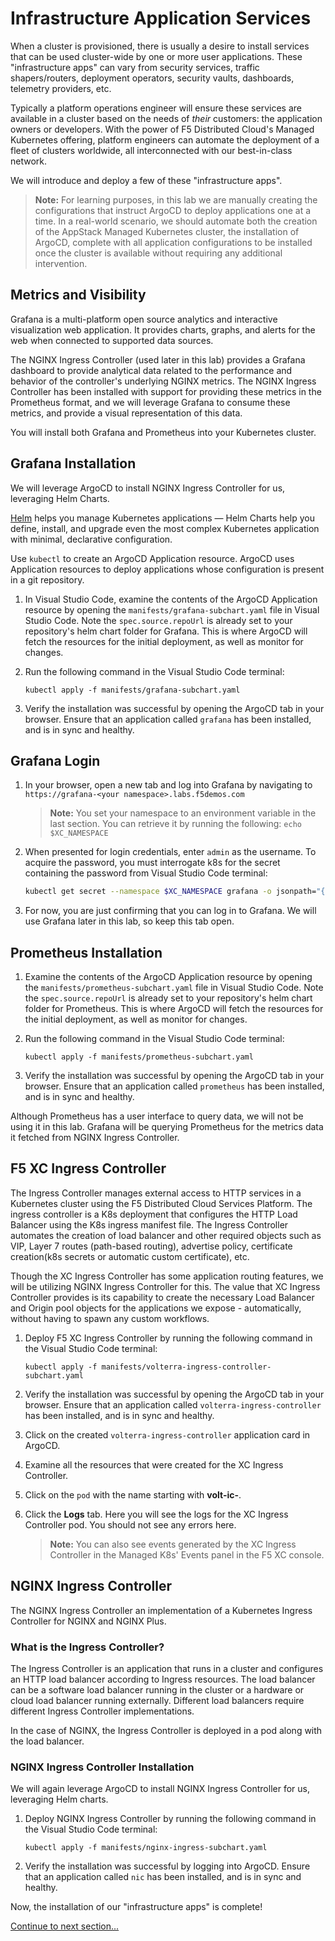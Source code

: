 # Infrastructure Application Services

When a cluster is provisioned, there is usually a desire to install services that can be used cluster-wide by one or more user applications. These "infrastructure apps" can vary from security services, traffic shapers/routers, deployment operators, security vaults, dashboards, telemetry providers, etc.

Typically a platform operations engineer will ensure these services are available in a cluster based on the needs of *their* customers: the application owners or developers. With the power of F5 Distributed Cloud's Managed Kubernetes offering, platform engineers can automate the deployment of a fleet of clusters worldwide, all interconnected with our best-in-class network.

We will introduce and deploy a few of these "infrastructure apps".

> **Note:** For learning purposes, in this lab we are manually creating the configurations that instruct ArgoCD to deploy applications one at a time. In a real-world scenario, we should automate both the creation of the AppStack Managed Kubernetes cluster, the installation of ArgoCD, complete with all application configurations to be installed once the cluster is available without requiring any additional intervention.

## Metrics and Visibility

Grafana is a multi-platform open source analytics and interactive visualization web application. It provides charts, graphs, and alerts for the web when connected to supported data sources.

The NGINX Ingress Controller (used later in this lab) provides a Grafana dashboard to provide analytical data related to the performance and behavior of the controller's underlying NGINX metrics. The NGINX Ingress Controller has been installed with support for providing these metrics in the Prometheus format, and we will leverage Grafana to consume these metrics, and provide a visual representation of this data.

You will install both Grafana and Prometheus into your Kubernetes cluster.

## Grafana Installation

We will leverage ArgoCD to install NGINX Ingress Controller for us, leveraging Helm Charts.

[Helm](https://helm.sh/) helps you manage Kubernetes applications — Helm Charts help you define, install, and upgrade even the most complex Kubernetes application with minimal, declarative configuration.

Use `kubectl` to create an ArgoCD Application resource. ArgoCD uses Application resources to deploy applications whose configuration is present in a git repository.

1. In Visual Studio Code, examine the contents of the ArgoCD Application resource by opening the `manifests/grafana-subchart.yaml` file in Visual Studio Code. Note the `spec.source.repoUrl` is already set to your repository's helm chart folder for Grafana. This is where ArgoCD will fetch the resources for the initial deployment, as well as monitor for changes.

1. Run the following command in the Visual Studio Code terminal:

    ```shell
    kubectl apply -f manifests/grafana-subchart.yaml
    ```

1. Verify the installation was successful by opening the ArgoCD tab in your browser. Ensure that an application called `grafana` has been installed, and is in sync and healthy.

## Grafana Login

1. In your browser, open a new tab and log into Grafana by navigating to `https://grafana-<your namespace>.labs.f5demos.com`

    > **Note:** You set your namespace to an environment variable in the last section. You can retrieve it by running the following: `echo $XC_NAMESPACE`

1. When presented for login credentials, enter `admin` as the username. To acquire the password, you must interrogate k8s for the secret containing the password from Visual Studio Code terminal:

    ```bash
    kubectl get secret --namespace $XC_NAMESPACE grafana -o jsonpath="{.data.admin-password}" | base64 --decode ; echo
    ```

1. For now, you are just confirming that you can log in to Grafana. We will use Grafana later in this lab, so keep this tab open.

## Prometheus Installation

1. Examine the contents of the ArgoCD Application resource by opening the `manifests/prometheus-subchart.yaml` file in Visual Studio Code. Note the `spec.source.repoUrl` is already set to your repository's helm chart folder for Prometheus. This is where ArgoCD will fetch the resources for the initial deployment, as well as monitor for changes.

1. Run the following command in the Visual Studio Code terminal:

    ```shell
    kubectl apply -f manifests/prometheus-subchart.yaml
    ```

1. Verify the installation was successful by opening the ArgoCD tab in your browser. Ensure that an application called `prometheus` has been installed, and is in sync and healthy.

Although Prometheus has a user interface to query data, we will not be using it in this lab. Grafana will be querying Prometheus for the metrics data it fetched from NGINX Ingress Controller.

## F5 XC Ingress Controller

The Ingress Controller manages external access to HTTP services in a Kubernetes cluster using the F5 Distributed Cloud Services Platform. The ingress controller is a K8s deployment that configures the HTTP Load Balancer using the K8s ingress manifest file. The Ingress Controller automates the creation of load balancer and other required objects such as VIP, Layer 7 routes (path-based routing), advertise policy, certificate creation(k8s secrets or automatic custom certificate), etc.

Though the XC Ingress Controller has some application routing features, we will be utilizing NGINX Ingress Controller for this. The value that XC Ingress Controller provides is its capability to create the necessary Load Balancer and Origin pool objects for the applications we expose - automatically, without having to spawn any custom workflows.

1. Deploy F5 XC Ingress Controller by running the following command in the Visual Studio Code terminal:

    ```shell
    kubectl apply -f manifests/volterra-ingress-controller-subchart.yaml
    ```

1. Verify the installation was successful by opening the ArgoCD tab in your browser. Ensure that an application called `volterra-ingress-controller` has been installed, and is in sync and healthy.

1. Click on the created `volterra-ingress-controller` application card in ArgoCD.

1. Examine all the resources that were created for the XC Ingress Controller.

1. Click on the `pod` with the name starting with **volt-ic-**.

1. Click the **Logs** tab. Here you will see the logs for the XC Ingress Controller pod. You should not see any errors here.

    > **Note:** You can also see events generated by the XC Ingress Controller in the Managed K8s' Events panel in the F5 XC console.

## NGINX Ingress Controller

The NGINX Ingress Controller an implementation of a Kubernetes Ingress Controller for NGINX and NGINX Plus.

### What is the Ingress Controller?

The Ingress Controller is an application that runs in a cluster and configures an HTTP load balancer according to Ingress resources. The load balancer can be a software load balancer running in the cluster or a hardware or cloud load balancer running externally. Different load balancers require different Ingress Controller implementations.

In the case of NGINX, the Ingress Controller is deployed in a pod along with the load balancer.

### NGINX Ingress Controller Installation

We will again leverage ArgoCD to install NGINX Ingress Controller for us, leveraging Helm charts.

1. Deploy NGINX Ingress Controller by running the following command in the Visual Studio Code terminal:

    ```shell
    kubectl apply -f manifests/nginx-ingress-subchart.yaml
    ```

1. Verify the installation was successful by logging into ArgoCD. Ensure that an application called `nic` has been installed, and is in sync and healthy.

Now, the installation of our "infrastructure apps" is complete!

[Continue to next section...](brewz-application.md)
